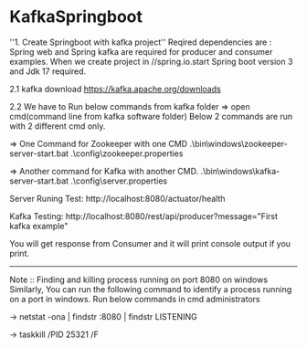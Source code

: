 # KafkaSpringboot
''1. Create Springboot with kafka project'' 
   Reqired dependencies are : Spring web and Spring kafka are required for producer and consumer examples.
   When we create project in //spring.io.start  Spring boot version 3 and Jdk 17 required. 
   
2.1 kafka download 
    https://kafka.apache.org/downloads

2.2  We have to Run below commands from kafka folder => open cmd(command line from kafka software folder)
     Below 2 commands are run with 2 different cmd only.
	 
=> One Command for Zookeeper with one CMD
 .\bin\windows\zookeeper-server-start.bat .\config\zookeeper.properties
 
=> Another command for Kafka with another CMD.
.\bin\windows\kafka-server-start.bat .\config\server.properties 


Server Runing Test:
http://localhost:8080/actuator/health

Kafka Testing:
http://localhost:8080/rest/api/producer?message="First kafka example"

You will get response from Consumer and it will print console output if you print.

-----------------------------------------------------------------------------------------------
Note :: Finding and killing process running on port 8080 on windows
Similarly, You can run the following command to identify a process running on a port in windows.
Run below commands in cmd administrators 

-> netstat -ona | findstr :8080 | findstr LISTENING

-> taskkill /PID 25321 /F 
